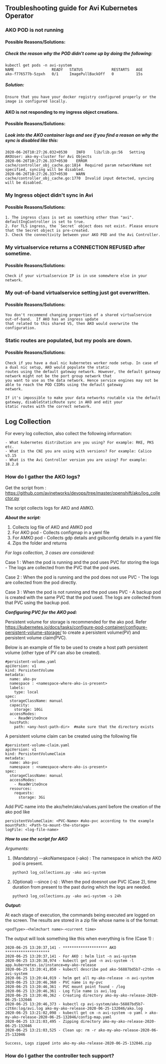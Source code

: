 ## Troubleshooting guide for Avi Kubernetes Operator

### AKO POD is not running

#### Possible Reasons/Solutions:

##### Check the reason why the POD didn't come up by doing the following:

    kubectl get pods -n avi-system
    NAME                 READY   STATUS             RESTARTS   AGE
    ako-f776577b-5zpxh   0/1     ImagePullBackOff   0          15s

##### Solution:

    Ensure that you have your docker registry configured properly or the image is configured locally.

#### AKO is not responding to my ingress object creations.

#### Possible Reasons/Solutions:

##### Look into the AKO container logs and see if you find a reason on why the sync is disabled like this:
    
    2020-06-26T10:27:26.032+0530	INFO	lib/lib.go:56	Setting AKOUser: ako-my-cluster for Avi Objects
    2020-06-26T10:27:26.337+0530	ERROR	cache/controller_obj_cache.go:1814	Required param networkName not specified, syncing will be disabled.
    2020-06-26T10:27:26.337+0530	WARN	cache/controller_obj_cache.go:1770	Invalid input detected, syncing will be disabled.

### My Ingress object didn't sync in Avi

#### Possible Reasons/Solutions:

    1. The ingress class is set as something other than "avi". defaultIngController is set to true. 
    2. For TLS ingress, the `Secret` object does not exist. Please ensure that the Secret object is pre-created.
    3. Check the connectivity between your AKO POD and the Avi Controller.

### My virtualservice returns a CONNECTION REFUSED after sometime.
 
#### Possible Reasons/Solutions:
 
    Check if your virtualservice IP is in use somewhere else in your network.

### My out-of-band virtualservice setting just got overwritten.

#### Possible Reasons/Solutions:

    You don't recommend changing properties of a shared virtualservice out-of-band.  If AKO has an ingress update 
    that related to this shared VS, then AKO would overwrite the configuration.
    
### Static routes are populated, but my pools are down.

#### Possible Reasons/Solutions:

    Check if you have a dual nic kubernetes worker node setup. In case of a dual nic setup, AKO would populate the static
    routes using the default gateway network. However, the default gateway network might not be the port group network that
    you want to use as the data network. Hence service engines may not be able to reach the POD CIDRs using the default gateway
    network. 
    
    If it's impossible to make your data networks routable via the default gateway, disableStaticRoute sync in AKO and edit your
    static routes with the correct network.

## Log Collection

For every log collection, also collect the following information:

    - What kubernetes distribution are you using? For example: RKE, PKS etc.
    - What is the CNI you are using with versions? For example: Calico v3.15
    - What is the Avi Controller version you are using? For example: 18.2.8

### How do I gather the AKO logs?
Get the script from : https://github.com/avinetworks/devops/tree/master/openshift/ako/log_collector.py


The script collects logs for AKO and AMKO. 

_**About the script:**_
1. Collects log file of AKO and AMKO pod
2. For AKO pod - Collects configmap  in a yaml file
3. For AMKO pod - Collects gdp details and gslbconfig details in a yaml file
4. Zips the folder and returns

_For logs collection, 3 cases are considered:_

Case 1 : When the pod is running and the pod uses PVC for storing the logs - The logs are collected from the PVC that the pod uses.

Case 2 : When the pod is running and the pod does not use PVC - The logs are collected from the pod directly.

Case 3 : When the pod is not running and the pod uses PVC - A backup pod is created with the same PVC that the pod used. The logs are collected from that PVC using the backup pod.

_**Configuring PVC for the AKO pod:**_

Persistent volume for storage is recommended for the ako pod. Refer https://kubernetes.io/docs/tasks/configure-pod-container/configure-persistent-volume-storage/ to create a persistent volume(PV) and persistent volume claim(PVC). 

Below is an example of file to be used to create a host path persistent volume (other type of PV can also be created). 

    #persistent-volume.yaml
    apiVersion: v1
    kind: PersistentVolume
    metadata:
      name: ako-pv
      namespace : <namespace-where-ako-is-present>
      labels:
        type: local
    spec:
      storageClassName: manual
      capacity:
        storage: 10Gi
      accessModes:
        - ReadWriteOnce
      hostPath:
        path: <any-host-path-dir>  #make sure that the directory exists
        
A persistent volume claim can be created using the following file

    #persistent-volume-claim.yaml
    apiVersion: v1
    kind: PersistentVolumeClaim
    metadata:
      name: ako-pvc
      namespace : <namespace-where-ako-is-present>
    spec:
      storageClassName: manual
      accessModes:
        - ReadWriteOnce
      resources:
        requests:
          storage: 3Gi
          
Add PVC name into the ako/helm/ako/values.yaml before the creation of the ako pod like 

    persistentVolumeClaim: <PVC-Name> #ako-pvc according to the example
    mountPath: <Path-to-mount-the-storage>
    logFile: <log-file-name>

_**How to use the script for AKO**_

_Arguments:_

1. (Mandatory) --akoNamespace (-ako) : The namespace in which the AKO pod is present.

    `python3 log_collections.py -ako avi-system`

2. (Optional) --since (-s) : When the pod doesnot use PVC (Case 2), time duration from present to the past during which the logs are needed.

    `python3 log_collections.py -ako avi-system -s 24h`

_**Output:**_

At each stage of execution, the commands being executed are logged on the screen.
The results are stored in a zip file whose name is of the format:

    <podType>-<helmchart name>-<current time>

The output will look something like this when everything is fine (Case 1) :

    2020-06-25 13:20:37,141 - ******************** AKO ********************
    2020-06-25 13:20:37,141 - For AKO : helm list -n avi-system
    2020-06-25 13:20:38,974 - kubectl get pod -n avi-system -l app.kubernetes.io/instance=my-ako-release
    2020-06-25 13:20:41,850 - kubectl describe pod ako-56887bd5b7-c2t6n -n avi-system
    2020-06-25 13:20:44,019 - helm get all my-ako-release -n avi-system
    2020-06-25 13:20:46,360 - PVC name is my-pvc
    2020-06-25 13:20:46,361 - PVC mount point found - /log
    2020-06-25 13:20:46,361 - Log file name is avi.log
    2020-06-25 13:20:46,362 - Creating directory ako-my-ako-release-2020-06-25-132046
    2020-06-25 13:20:46,373 - kubectl cp avi-system/ako-56887bd5b7-c2t6n:log/avi.log ako-my-ako-release-2020-06-25-132046/ako.log
    2020-06-25 13:21:02,098 - kubectl get cm -n avi-system -o yaml > ako-my-ako-release-2020-06-25-132046/config-map.yaml
    2020-06-25 13:21:03,495 - Zipping directory ako-my-ako-release-2020-06-25-132046
    2020-06-25 13:21:03,525 - Clean up: rm -r ako-my-ako-release-2020-06-25-132046

    Success, Logs zipped into ako-my-ako-release-2020-06-25-132046.zip

### How do I gather the controller tech support?



    
